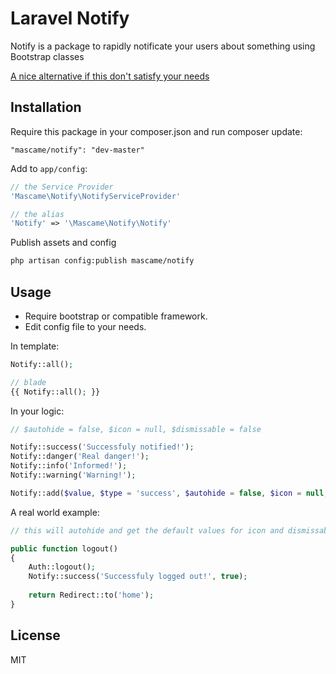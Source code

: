Laravel Notify
=========

Notify is a package to rapidly notificate your users about something using Bootstrap classes

[A nice alternative if this don't satisfy your needs](https://github.com/AndreasHeiberg/laravel-notify)

Installation
--------------
Require this package in your composer.json and run composer update:

    "mascame/notify": "dev-master"

Add to `app/config`:

```php
// the Service Provider
'Mascame\Notify\NotifyServiceProvider'

// the alias
'Notify' => '\Mascame\Notify\Notify'
```


Publish assets and config

```sh
php artisan config:publish mascame/notify
```

Usage
--------------

- Require bootstrap or compatible framework.
- Edit config file to your needs.

In template:
```php
Notify::all();

// blade
{{ Notify::all(); }}
```

In your logic:
```php
// $autohide = false, $icon = null, $dismissable = false

Notify::success('Successfuly notified!');
Notify::danger('Real danger!');
Notify::info('Informed!');
Notify::warning('Warning!');

Notify::add($value, $type = 'success', $autohide = false, $icon = null, $dismissable = false);
```

A real world example:

```php
// this will autohide and get the default values for icon and dismissable

public function logout()
{
    Auth::logout();
    Notify::success('Successfuly logged out!', true);
    
    return Redirect::to('home');
}
```

License
----

MIT
